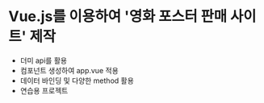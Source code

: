 # Vue.js를 이용하여 '영화 포스터 판매 사이트' 제작
- 더미 api를 활용
- 컴포넌트 생성하여 app.vue 적용
- 데이터 바인딩 및 다양한 method 활용
- 연습용 프로젝트
